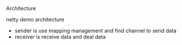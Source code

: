 Architecture

netty demo architecture
- sender is use mapping management and find channel to send data
- receiver is receive data and deal data
